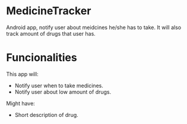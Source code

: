 # MedicineTracker
Android app, notify user about meidcines he/she has to take. It will also track amount of drugs that user has.

# Funcionalities
This app will:

- Notify user when to take medicines.
- Notify user about low amount of drugs.

Might have:

- Short description of drug.
